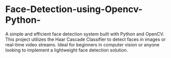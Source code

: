 # Face-Detection-using-Opencv-Python-
A simple and efficient face detection system built with Python and OpenCV. This project utilizes the Haar Cascade Classifier to detect faces in images or real-time video streams. Ideal for beginners in computer vision or anyone looking to implement a lightweight face detection solution.
